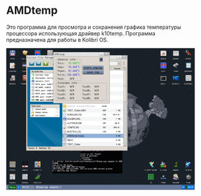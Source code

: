 # AMDtemp
Это программа для просмотра и сохранения графика температуры процессора использующая драйвер k10temp. Программа предназначена для работы в Kolibri OS.

![foto](https://github.com/Doczom/AMDtemp/blob/main/SCR_razmetka11.PNG)
